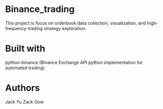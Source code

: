 # Binance_trading

This project is focus on orderbook data collection, visualization, and high-frequency-trading strategy exploration. 

# Built with
python-binance
(Binance Exchange API python implementation for automated trading)

# Authors
Jack Yu
Zack Gow



